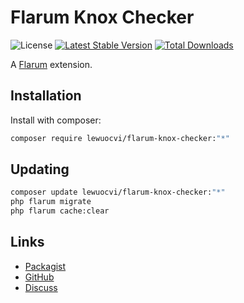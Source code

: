 # Flarum Knox Checker

![License](https://img.shields.io/badge/license-GPL-1.0-or-later-blue.svg) [![Latest Stable Version](https://img.shields.io/packagist/v/lewuocvi/flarum-knox-checker.svg)](https://packagist.org/packages/lewuocvi/flarum-knox-checker) [![Total Downloads](https://img.shields.io/packagist/dt/lewuocvi/flarum-knox-checker.svg)](https://packagist.org/packages/lewuocvi/flarum-knox-checker)

A [Flarum](http://flarum.org) extension. 

## Installation

Install with composer:

```sh
composer require lewuocvi/flarum-knox-checker:"*"
```

## Updating

```sh
composer update lewuocvi/flarum-knox-checker:"*"
php flarum migrate
php flarum cache:clear
```

## Links

- [Packagist](https://packagist.org/packages/lewuocvi/flarum-knox-checker)
- [GitHub](https://github.com/lewuocvi/flarum-knox-checker)
- [Discuss](https://discuss.flarum.org/d/PUT_DISCUSS_SLUG_HERE)
